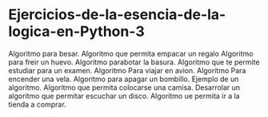 # Ejercicios-de-la-esencia-de-la-logica-en-Python-3

Algoritmo para besar.
Algoritmo que permita empacar un regalo
Algoritmo para freir un huevo.
Algoritmo parabotar la basura.
Algoritmo que te permite estudiar para un examen.
Algoritmo Para viajar en avion.
Algoritmo Para encender una vela.
Algoritmo para apagar un bombillo.
Ejemplo de un algoritmo.
Algoritmo que permita colocarse una camisa.
Desarrolar un algoritmo que permitar escuchar un disco.
Algoritmo ue permita ir a la tienda a comprar.
